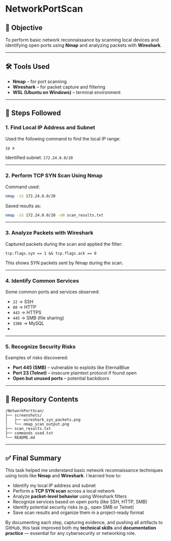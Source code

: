 # NetworkPortScan

## 🎯 Objective
To perform basic network reconnaissance by scanning local devices and identifying open ports using **Nmap** and analyzing packets with **Wireshark**.

---

## 🛠️ Tools Used
- **Nmap** – for port scanning
- **Wireshark** – for packet capture and filtering
- **WSL (Ubuntu on Windows)** – terminal environment

---

## 📶 Steps Followed

### 1. Find Local IP Address and Subnet
Used the following command to find the local IP range:
```bash
ip a
```
Identified subnet: `172.24.0.0/20`

---

### 2. Perform TCP SYN Scan Using Nmap
Command used:
```bash
nmap -sS 172.24.0.0/20
```
Saved results as:
```bash
nmap -sS 172.24.0.0/20 -oN scan_results.txt
```

---

### 3. Analyze Packets with Wireshark
Captured packets during the scan and applied the filter:
```
tcp.flags.syn == 1 && tcp.flags.ack == 0
```
This shows SYN packets sent by Nmap during the scan.

---

### 4. Identify Common Services
Some common ports and services observed:
- `22` → SSH
- `80` → HTTP
- `443` → HTTPS
- `445` → SMB (file sharing)
- `3306` → MySQL
- 
---

### 5. Recognize Security Risks
Examples of risks discovered:
- **Port 445 (SMB)** – vulnerable to exploits like EternalBlue
- **Port 23 (Telnet)** – insecure plaintext protocol if found open
- **Open but unused ports** – potential backdoors

---

## 📁 Repository Contents

```
/NetworkPortScan/
├── screenshots/
│   ├── wireshark_syn_packets.png
│   └── nmap_scan_output.png
├── scan_results.txt
├── commands used.txt
└── README.md
```

---

## ✅ Final Summary

This task helped me understand basic network reconnaissance techniques using tools like **Nmap** and **Wireshark**. I learned how to:

- Identify my local IP address and subnet
- Perform a **TCP SYN scan** across a local network
- Analyze **packet-level behavior** using Wireshark filters
- Recognize services based on open ports (like SSH, HTTP, SMB)
- Identify potential security risks (e.g., open SMB or Telnet)
- Save scan results and organize them in a project-ready format

By documenting each step, capturing evidence, and pushing all artifacts to GitHub, this task improved both my **technical skills** and **documentation practice** — essential for any cybersecurity or networking role.
